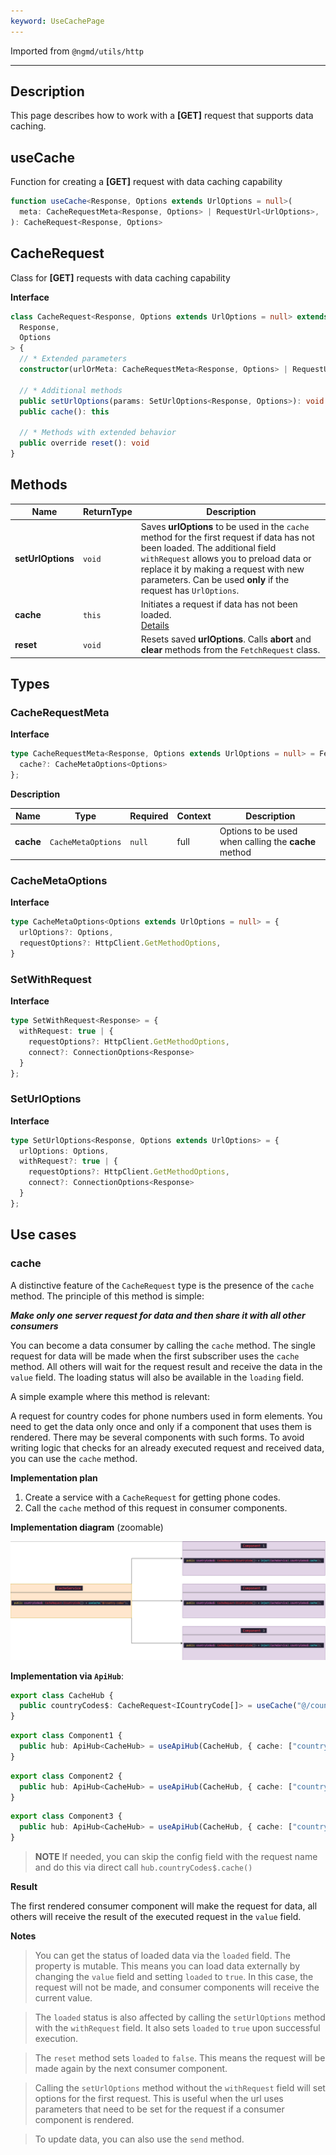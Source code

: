```yaml
--- 
keyword: UseCachePage 
---
```


Imported from `@ngmd/utils/http`

---

## Description

This page describes how to work with a **[GET]** request that supports data caching.

## useCache

Function for creating a **[GET]** request with data caching capability

```ts
function useCache<Response, Options extends UrlOptions = null>(
  meta: CacheRequestMeta<Response, Options> | RequestUrl<UrlOptions>,
): CacheRequest<Response, Options>
```

## CacheRequest

Class for **[GET]** requests with data caching capability

**Interface**

```ts
class CacheRequest<Response, Options extends UrlOptions = null> extends FetchRequest<
  Response,
  Options
> {
  // * Extended parameters
  constructor(urlOrMeta: CacheRequestMeta<Response, Options> | RequestUrl<UrlOptions>) {}

  // * Additional methods
  public setUrlOptions(params: SetUrlOptions<Response, Options>): void
  public cache(): this

  // * Methods with extended behavior
  public override reset(): void
}
```

## Methods

| Name | ReturnType | Description |
|----------|----------|----------|
| **setUrlOptions** | `void` | Saves **urlOptions** to be used in the `cache` method for the first request if data has not been loaded. The additional field `withRequest` allows you to preload data or replace it by making a request with new parameters. Can be used **only** if the request has `UrlOptions`. |
| **cache** | `this` | Initiates a request if data has not been loaded.<br> [Details](/http/resources/use-cache#cache)  |
| **reset** | `void` | Resets saved **urlOptions**. Calls **abort** and **clear** methods from the `FetchRequest` class. |

## Types

### CacheRequestMeta

**Interface**

```ts
type CacheRequestMeta<Response, Options extends UrlOptions = null> = FetchRequestMeta<Response> & {
  cache?: CacheMetaOptions<Options>
};
```

**Description**

| Name | Type | Required | Context | Description |
|----------|----------|----------|----------|----------|
| **cache** | `CacheMetaOptions` | `null` | <span class="tag" success>full</span> | Options to be used when calling the **cache** method |

### CacheMetaOptions

**Interface**

```ts
type CacheMetaOptions<Options extends UrlOptions = null> = {
  urlOptions?: Options,
  requestOptions?: HttpClient.GetMethodOptions,
}
```

### SetWithRequest

**Interface**

```ts
type SetWithRequest<Response> = {
  withRequest: true | {
    requestOptions?: HttpClient.GetMethodOptions,
    connect?: ConnectionOptions<Response>
  }
};
```

### SetUrlOptions

**Interface**

```ts
type SetUrlOptions<Response, Options extends UrlOptions> = {
  urlOptions: Options,
  withRequest?: true | {
    requestOptions?: HttpClient.GetMethodOptions,
    connect?: ConnectionOptions<Response>
  }
};
```

## Use cases

### cache 

A distinctive feature of the `CacheRequest` type is the presence of the `cache` method. The principle of this method is simple:

***Make only one server request for data and then share it with all other consumers***

You can become a data consumer by calling the `cache` method. The single request for data will be made when the first subscriber uses the `cache` method. All others will wait for the request result and receive the data in the `value` field. The loading status will also be available in the `loading` field.

A simple example where this method is relevant:

A request for country codes for phone numbers used in form elements. You need to get the data only once and only if a component that uses them is rendered. There may be several components with such forms. To avoid writing logic that checks for an already executed request and received data, you can use the `cache` method.

**Implementation plan**

1. Create a service with a `CacheRequest` for getting phone codes.
2. Call the `cache` method of this request in consumer components.

**Implementation diagram** (zoomable)

![Cache method](assets/images/http/cache-method.jpg)

**Implementation via `ApiHub`**:

```ts name="cache.api.hub.ts" group="api-hub"
export class CacheHub {
  public countryCodes$: CacheRequest<ICountryCode[]> = useCache("@/country-codes");  
}
```

```ts name="component-1.ts" group="api-hub"
export class Component1 {
  public hub: ApiHub<CacheHub> = useApiHub(CacheHub, { cache: ["countryCodes$"] });  
}
```

```ts name="component-2.ts" group="api-hub"
export class Component2 {
  public hub: ApiHub<CacheHub> = useApiHub(CacheHub, { cache: ["countryCodes$"] }); 
}
```

```ts name="component-3.ts" group="api-hub"
export class Component3 {
  public hub: ApiHub<CacheHub> = useApiHub(CacheHub, { cache: ["countryCodes$"] });
}
```

> **NOTE**
> If needed, you can skip the config field with the request name and do this via direct call `hub.countryCodes$.cache()`

**Result**

The first rendered consumer component will make the request for data, all others will receive the result of the executed request in the `value` field.

**Notes**

> You can get the status of loaded data via the `loaded` field. The property is mutable. This means you can load data externally by changing the `value` field and setting `loaded` to `true`. In this case, the request will not be made, and consumer components will receive the current value.

> The `loaded` status is also affected by calling the `setUrlOptions` method with the `withRequest` field. It also sets `loaded` to `true` upon successful execution.

> The `reset` method sets `loaded` to `false`. This means the request will be made again by the next consumer component.

> Calling the `setUrlOptions` method without the `withRequest` field will set options for the first request. This is useful when the url uses parameters that need to be set for the request if a consumer component is rendered.

> To update data, you can also use the `send` method.



